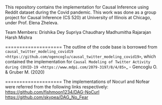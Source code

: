 This repository contains the implementation for Causal Inference using Reddit dataset during the Covid pandemic. 
This work was done as a group project for Causal Inference (CS 520) at University of Illinois at Chicago, under Prof. Elena Zheleva.

Team Members:
Drishika Dey
Supriya Chaudhary
Madhumitha Rajarajan
Harsh Mishra


====================
The outline of the code base is borrowed from `causal_twitter_modeling_covid19 <https://github.com/ogencoglu/causal_twitter_modeling_covid19>`, which contained the implementation for
 `Causal Modeling of Twitter Activity during COVID-19 <https://www.mdpi.com/2079-3197/8/4/85>`_ - Gencoglu O. & Gruber M. (2020) 

====================
The implementations of Nocurl and Nofear were referred from the following links respectively:
https://github.com/fishmoon1234/DAG-NoCurl
https://github.com/skypea/DAG_No_Fear